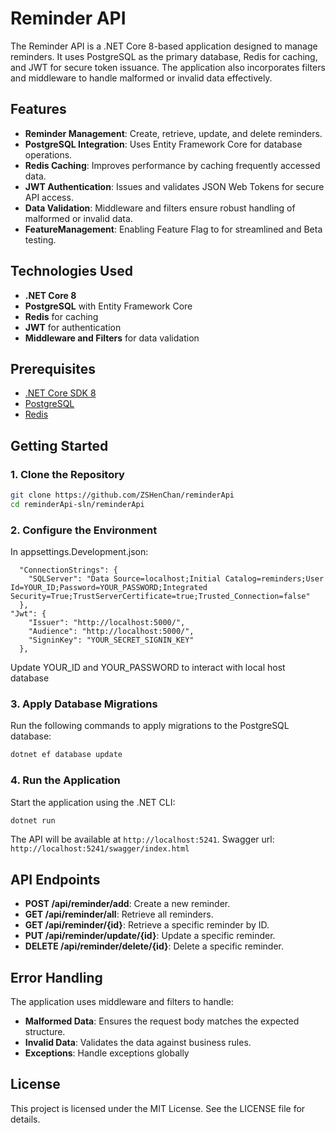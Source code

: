 # Reminder API

The Reminder API is a .NET Core 8-based application designed to manage reminders. It uses PostgreSQL as the primary database, Redis for caching, and JWT for secure token issuance. The application also incorporates filters and middleware to handle malformed or invalid data effectively.

## Features

- **Reminder Management**: Create, retrieve, update, and delete reminders.
- **PostgreSQL Integration**: Uses Entity Framework Core for database operations.
- **Redis Caching**: Improves performance by caching frequently accessed data.
- **JWT Authentication**: Issues and validates JSON Web Tokens for secure API access.
- **Data Validation**: Middleware and filters ensure robust handling of malformed or invalid data.
- **FeatureManagement**: Enabling Feature Flag to for streamlined and Beta testing.

## Technologies Used

- **.NET Core 8**
- **PostgreSQL** with Entity Framework Core
- **Redis** for caching
- **JWT** for authentication
- **Middleware and Filters** for data validation

## Prerequisites

- [.NET Core SDK 8](https://dotnet.microsoft.com/download)
- [PostgreSQL](https://www.postgresql.org/download/)
- [Redis](https://redis.io/download)

## Getting Started

### 1. Clone the Repository

```bash
git clone https://github.com/ZSHenChan/reminderApi
cd reminderApi-sln/reminderApi
```

### 2. Configure the Environment

In appsettings.Development.json:

```env
  "ConnectionStrings": {
    "SQLServer": "Data Source=localhost;Initial Catalog=reminders;User Id=YOUR_ID;Password=YOUR_PASSWORD;Integrated Security=True;TrustServerCertificate=true;Trusted_Connection=false"
  },
"Jwt": {
    "Issuer": "http://localhost:5000/",
    "Audience": "http://localhost:5000/",
    "SigninKey": "YOUR_SECRET_SIGNIN_KEY"
  },
```

Update YOUR_ID and YOUR_PASSWORD to interact with local host database

### 3. Apply Database Migrations

Run the following commands to apply migrations to the PostgreSQL database:

```bash
dotnet ef database update
```

### 4. Run the Application

Start the application using the .NET CLI:

```bash
dotnet run
```

The API will be available at `http://localhost:5241`.
Swagger url: `http://localhost:5241/swagger/index.html`

## API Endpoints

- **POST /api/reminder/add**: Create a new reminder.
- **GET /api/reminder/all**: Retrieve all reminders.
- **GET /api/reminder/{id}**: Retrieve a specific reminder by ID.
- **PUT /api/reminder/update/{id}**: Update a specific reminder.
- **DELETE /api/reminder/delete/{id}**: Delete a specific reminder.

## Error Handling

The application uses middleware and filters to handle:

- **Malformed Data**: Ensures the request body matches the expected structure.
- **Invalid Data**: Validates the data against business rules.
- **Exceptions**: Handle exceptions globally

## License

This project is licensed under the MIT License. See the LICENSE file for details.
